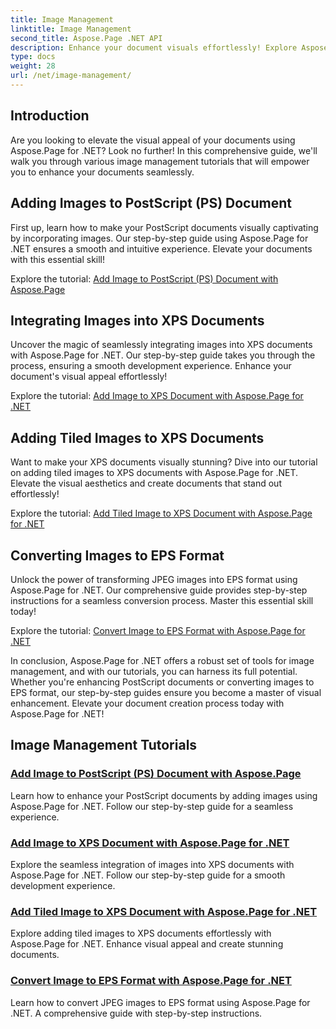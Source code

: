 ```yaml
---
title: Image Management
linktitle: Image Management
second_title: Aspose.Page .NET API
description: Enhance your document visuals effortlessly! Explore Aspose.Page .NET tutorials covering image management. From adding images to converting formats, master every step.
type: docs
weight: 28
url: /net/image-management/
---
```

## Introduction

Are you looking to elevate the visual appeal of your documents using Aspose.Page for .NET? Look no further! In this comprehensive guide, we'll walk you through various image management tutorials that will empower you to enhance your documents seamlessly.

## Adding Images to PostScript (PS) Document

First up, learn how to make your PostScript documents visually captivating by incorporating images. Our step-by-step guide using Aspose.Page for .NET ensures a smooth and intuitive experience. Elevate your documents with this essential skill!

Explore the tutorial: [Add Image to PostScript (PS) Document with Aspose.Page](./add-image-to-postscript-ps-document/)

## Integrating Images into XPS Documents

Uncover the magic of seamlessly integrating images into XPS documents with Aspose.Page for .NET. Our step-by-step guide takes you through the process, ensuring a smooth development experience. Enhance your document's visual appeal effortlessly!

Explore the tutorial: [Add Image to XPS Document with Aspose.Page for .NET](./add-image-to-xps-document/)

## Adding Tiled Images to XPS Documents

Want to make your XPS documents visually stunning? Dive into our tutorial on adding tiled images to XPS documents with Aspose.Page for .NET. Elevate the visual aesthetics and create documents that stand out effortlessly!

Explore the tutorial: [Add Tiled Image to XPS Document with Aspose.Page for .NET](./add-tiled-image-to-xps-document/)

## Converting Images to EPS Format

Unlock the power of transforming JPEG images into EPS format using Aspose.Page for .NET. Our comprehensive guide provides step-by-step instructions for a seamless conversion process. Master this essential skill today!

Explore the tutorial: [Convert Image to EPS Format with Aspose.Page for .NET](./convert-image-to-eps-format/)

In conclusion, Aspose.Page for .NET offers a robust set of tools for image management, and with our tutorials, you can harness its full potential. Whether you're enhancing PostScript documents or converting images to EPS format, our step-by-step guides ensure you become a master of visual enhancement. Elevate your document creation process today with Aspose.Page for .NET!
## Image Management Tutorials
### [Add Image to PostScript (PS) Document with Aspose.Page](./add-image-to-postscript-ps-document/)
Learn how to enhance your PostScript documents by adding images using Aspose.Page for .NET. Follow our step-by-step guide for a seamless experience.
### [Add Image to XPS Document with Aspose.Page for .NET](./add-image-to-xps-document/)
Explore the seamless integration of images into XPS documents with Aspose.Page for .NET. Follow our step-by-step guide for a smooth development experience.
### [Add Tiled Image to XPS Document with Aspose.Page for .NET](./add-tiled-image-to-xps-document/)
Explore adding tiled images to XPS documents effortlessly with Aspose.Page for .NET. Enhance visual appeal and create stunning documents.
### [Convert Image to EPS Format with Aspose.Page for .NET](./convert-image-to-eps-format/)
Learn how to convert JPEG images to EPS format using Aspose.Page for .NET. A comprehensive guide with step-by-step instructions.